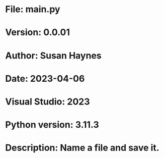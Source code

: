 # File:     main.py
# Version:  0.0.01
# Author:   Susan Haynes
# Date: 2023-04-06
# Visual Studio: 2023
# Python version: 3.11.3

# Description: Name a file and save it.